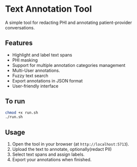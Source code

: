 # Text Annotation Tool

A simple tool for redacting PHI and annotating patient-provider conversations. 

## Features

- Highlight and label text spans
- PHI masking 
- Support for multiple annotation categories management
- Multi-User annotations.
- Fuzzy text search
- Export annotations in JSON format
- User-friendly interface

## To run
```bash
chmod +x run.sh
./run.sh
```

## Usage

1. Open the tool in your browser (at `http://localhost:5713`).
2. Upload the text to annotate, optionally(redact PII)
3. Select text spans and assign labels.
4. Export your annotations when finished.



